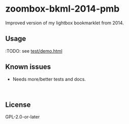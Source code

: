 ﻿
<!--#echo json="package.json" key="name" underline="=" -->
zoombox-bkml-2014-pmb
=====================
<!--/#echo -->

<!--#echo json="package.json" key="description" -->
Improved version of my lightbox bookmarklet from 2014.
<!--/#echo -->

Usage
-----

:TODO:
see [test/demo.html](test/demo.html)


<!--#toc stop="scan" -->



Known issues
------------

* Needs more/better tests and docs.




&nbsp;


License
-------
<!--#echo json="package.json" key=".license" -->
GPL-2.0-or-later
<!--/#echo -->
